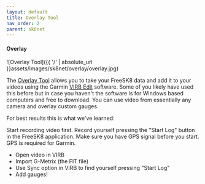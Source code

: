 ```yaml
---
layout: default
title: Overlay Tool
nav_order: 2
parent: sk8net
---
```


#### Overlay

![Overlay Tool]({{ '/' | absolute_url }}assets/images/sk8net/overlay/overlay.jpg)

The [Overlay Tool](https://overlay.freesk8.dev/) allows you to take your FreeSK8 data and add it to your videos using the Garmin [VIRB Edit](https://www8.garmin.com/support/download_details.jsp?id=6591) software. Some of you likely have used this before but in case you haven't the software is for Windows based computers and free to download. You can use video from essentially any camera and overlay custom gauges.

For best results this is what we've learned:

Start recording video first. Record yourself pressing the "Start Log" button in the FreeSK8 application. Make sure you have GPS signal before you start. GPS is required for Garmin.

* Open video in VIRB
* Import G-Metrix (the FIT file)
* Use Sync option in VIRB to find yourself pressing "Start Log"
* Add gauges!
